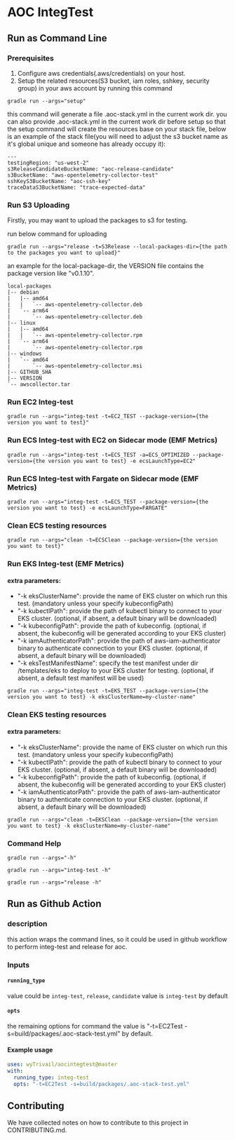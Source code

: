 # AOC IntegTest
## Run as Command Line

### Prerequisites

1. Configure aws credentials(.aws/credentials) on your host.
2. Setup the related resources(S3 bucket, iam roles, sshkey, security group) in your aws account by running this command 

``
gradle run --args="setup" 
``

this command will generate a file .aoc-stack.yml in the current work dir. 
you can also provide .aoc-stack.yml in the current work dir before setup so that the setup command will create the resources base on your stack file, below is an example of the stack file(you will need to adjust the s3 bucket name as it's global unique and someone has already occupy it):

```
---
testingRegion: "us-west-2"
s3ReleaseCandidateBucketName: "aoc-release-candidate"
s3BucketName: "aws-opentelemetry-collector-test"
sshKeyS3BucketName: "aoc-ssh-key"
traceDataS3BucketName: "trace-expected-data"
```

### Run S3 Uploading

Firstly, you may want to upload the packages to s3 for testing.

run below command for uploading

````
gradle run --args="release -t=S3Release --local-packages-dir={the path to the packages you want to upload}"
````

an example for the local-package-dir, the VERSION file contains the package version like "v0.1.10".

````
local-packages
|-- debian
|   |-- amd64
|   |   `-- aws-opentelemetry-collector.deb
|   `-- arm64
|       `-- aws-opentelemetry-collector.deb
|-- linux
|   |-- amd64
|   |   `-- aws-opentelemetry-collector.rpm
|   `-- arm64
|       `-- aws-opentelemetry-collector.rpm
|-- windows
|   `-- amd64
|       `-- aws-opentelemetry-collector.msi
|-- GITHUB_SHA
|-- VERSION
`-- awscollector.tar
````

### Run EC2 Integ-test

````
gradle run --args="integ-test -t=EC2_TEST --package-version={the version you want to test}"
````

### Run ECS Integ-test with EC2 on Sidecar mode (EMF Metrics)
```
gradle run --args="integ-test -t=ECS_TEST -a=ECS_OPTIMIZED --package-version={the version you want to test} -e ecsLaunchType=EC2"
```

### Run ECS Integ-test with Fargate on Sidecar mode (EMF Metrics)
```
gradle run --args="integ-test -t=ECS_TEST --package-version={the version you want to test} -e ecsLaunchType=FARGATE"
```

### Clean ECS testing resources
```
gradle run --args="clean -t=ECSClean --package-version={the version you want to test}"
```

### Run EKS Integ-test (EMF Metrics)
#### extra parameters:
* "-k eksClusterName": provide the name of EKS cluster on which run this test. (mandatory unless your specify kubeconfigPath)
* "-k kubectlPath": provide the path of kubectl binary to connect to your EKS cluster. (optional, if absent, a default binary will be downloaded)
* "-k kubeconfigPath": provide the path of kubeconfig. (optional, if absent, the kubeconfig will be generated according to your EKS cluster)
* "-k iamAuthenticatorPath": provide the path of aws-iam-authenticator binary to authenticate connection to your EKS cluster. (optional, if absent, a default binary will be downloaded)
* "-k eksTestManifestName": specify the test manifest under dir /templates/eks to deploy to your EKS cluster for testing. (optional, if absent, a default test manifest will be used)
```
gradle run --args="integ-test -t=EKS_TEST --package-version={the version you want to test} -k eksClusterName=my-cluster-name"
```

### Clean EKS testing resources
#### extra parameters:
* "-k eksClusterName": provide the name of EKS cluster on which run this test. (mandatory unless your specify kubeconfigPath)
* "-k kubectlPath": provide the path of kubectl binary to connect to your EKS cluster. (optional, if absent, a default binary will be downloaded)
* "-k kubeconfigPath": provide the path of kubeconfig. (optional, if absent, the kubeconfig will be generated according to your EKS cluster)
* "-k iamAuthenticatorPath": provide the path of aws-iam-authenticator binary to authenticate connection to your EKS cluster. (optional, if absent, a default binary will be downloaded)
```
gradle run --args="clean -t=EKSClean --package-version={the version you want to test} -k eksClusterName=my-cluster-name"
```

### Command Help

`
gradle run --args="-h"
`

`
gradle run --args="integ-test -h"
`

`
gradle run --args="release -h"
`

## Run as Github Action

### description

this action wraps the command lines, so it could be used in github workflow to perform integ-test and release for aoc.

### Inputs

#### `running_type`

value could be `integ-test`, `release`, `candidate` 
value is `integ-test` by default

#### `opts`

the remaining options for command
the value is "-t=EC2Test -s=build/packages/.aoc-stack-test.yml" by default.

#### Example usage

```yaml
uses: wyTrivail/aocintegtest@master
with:
  running_type: integ-test
  opts: "-t=EC2Test -s=build/packages/.aoc-stack-test.yml"
```

## Contributing

We have collected notes on how to contribute to this project in CONTRIBUTING.md.
